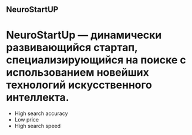 ## NeuroStartUP

# NeuroStartUp — динамически развивающийся стартап, специализирующийся на поиске с использованием новейших технологий искусственного интеллекта.

- High search accuracy
-  Low price
-  High search speed